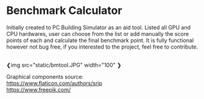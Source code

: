 # Benchmark Calculator


Initially created to PC Building Simulator as an aid tool. Listed all GPU and CPU hardwares, user can choose from the list or 
add manually the score points of each and calculate the final benchmark point. 
It is fully functional however not bug free, if you interested to the project, feel free to contribute.

<br>
❮img src="static/bmtool.JPG" width="100" ❯
<br>

Graphical components source:<br>
https://www.flaticon.com/authors/srip<br>
https://www.freepik.com/
